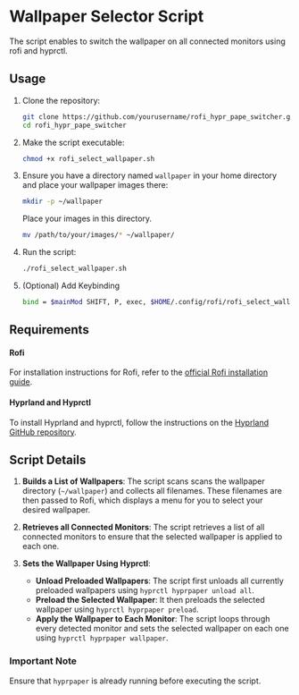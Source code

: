 # Wallpaper Selector Script

The script enables to switch the wallpaper on all connected monitors using rofi and hyprctl.

## Usage

1. Clone the repository:
    ```bash
    git clone https://github.com/yourusername/rofi_hypr_pape_switcher.git
    cd rofi_hypr_pape_switcher
    ```

2. Make the script executable:
    ```bash
    chmod +x rofi_select_wallpaper.sh
    ```
3. Ensure you have a directory named `wallpaper` in your home directory and place your wallpaper images there: 
    ```bash
    mkdir -p ~/wallpaper 
    ``` 
    Place your images in this directory. 
    ```bash
    mv /path/to/your/images/* ~/wallpaper/ 
    ```
4. Run the script:
    ```bash
    ./rofi_select_wallpaper.sh
    ```
5. (Optional) Add Keybinding
    ```bash
    bind = $mainMod SHIFT, P, exec, $HOME/.config/rofi/rofi_select_wallpaper.sh
    ```

## Requirements
#### Rofi 
For installation instructions for Rofi, refer to the [official Rofi installation guide](https://github.com/davatorium/rofi/blob/next/INSTALL.md).
#### Hyprland and Hyprctl 
To install Hyprland and hyprctl, follow the instructions on the [Hyprland GitHub repository](https://github.com/vaxerski/Hyprland).

## Script Details
1. **Builds a List of Wallpapers**: The script scans scans the wallpaper directory (`~/wallpaper`) and collects all filenames. These filenames are then passed to Rofi, which displays a menu for you to select your desired wallpaper.
    
2. **Retrieves all Connected Monitors**: The script retrieves a list of all connected monitors to ensure that the selected wallpaper is applied to each one.
    
3. **Sets the Wallpaper Using Hyprctl**:
    
    - **Unload Preloaded Wallpapers**: The script first unloads all currently preloaded wallpapers using `hyprctl hyprpaper unload all`.
    - **Preload the Selected Wallpaper**: It then preloads the selected wallpaper using `hyprctl hyprpaper preload`.
    - **Apply the Wallpaper to Each Monitor**: The script loops through every detected monitor and sets the selected wallpaper on each one using `hyprctl hyprpaper wallpaper`.

### Important Note 
Ensure that `hyprpaper` is already running before executing the script.
